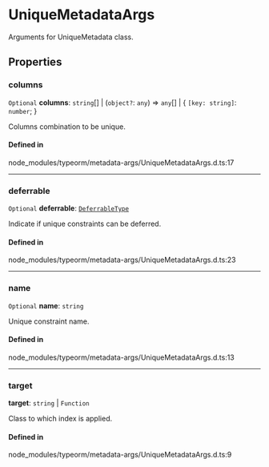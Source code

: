 # UniqueMetadataArgs

Arguments for UniqueMetadata class.

## Properties

### columns

 `Optional` **columns**: `string`[] \| (`object?`: `any`) => `any`[] \| { `[key: string]`: `number`;  }

Columns combination to be unique.

#### Defined in

node_modules/typeorm/metadata-args/UniqueMetadataArgs.d.ts:17

___

### deferrable

 `Optional` **deferrable**: [`DeferrableType`](../index.md#deferrabletype)

Indicate if unique constraints can be deferred.

#### Defined in

node_modules/typeorm/metadata-args/UniqueMetadataArgs.d.ts:23

___

### name

 `Optional` **name**: `string`

Unique constraint name.

#### Defined in

node_modules/typeorm/metadata-args/UniqueMetadataArgs.d.ts:13

___

### target

 **target**: `string` \| `Function`

Class to which index is applied.

#### Defined in

node_modules/typeorm/metadata-args/UniqueMetadataArgs.d.ts:9
